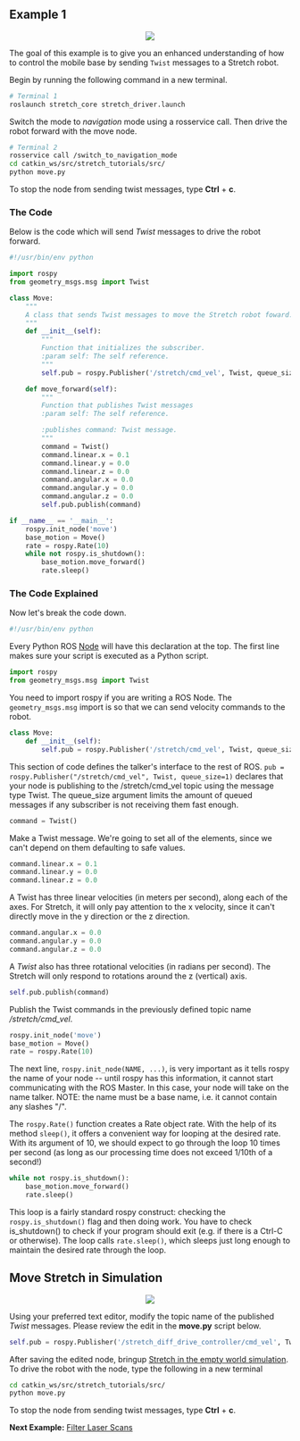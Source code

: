 ## Example 1
<p align="center">
  <img src="images/move_stretch.gif"/>
</p>

The goal of this example is to give you an enhanced understanding of how to control the mobile base by sending `Twist` messages to a Stretch robot.

Begin by running the following command in a new terminal.

```bash
# Terminal 1
roslaunch stretch_core stretch_driver.launch
```

Switch the mode to *navigation* mode using a rosservice call. Then drive the robot forward with the move node.

```bash
# Terminal 2
rosservice call /switch_to_navigation_mode
cd catkin_ws/src/stretch_tutorials/src/
python move.py
```
To stop the node from sending twist messages, type **Ctrl** + **c**.

### The Code
Below is the code which will send *Twist* messages to drive the robot forward.

```python
#!/usr/bin/env python

import rospy
from geometry_msgs.msg import Twist

class Move:
	"""
	A class that sends Twist messages to move the Stretch robot foward.
	"""
	def __init__(self):
		"""
		Function that initializes the subscriber.
		:param self: The self reference.
		"""
		self.pub = rospy.Publisher('/stretch/cmd_vel', Twist, queue_size=1) #/stretch_diff_drive_controller/cmd_vel for gazebo

	def move_forward(self):
		"""
		Function that publishes Twist messages
		:param self: The self reference.

		:publishes command: Twist message.
		"""
		command = Twist()
		command.linear.x = 0.1
		command.linear.y = 0.0
		command.linear.z = 0.0
		command.angular.x = 0.0
		command.angular.y = 0.0
		command.angular.z = 0.0
		self.pub.publish(command)

if __name__ == '__main__':
	rospy.init_node('move')
	base_motion = Move()
	rate = rospy.Rate(10)
	while not rospy.is_shutdown():
		base_motion.move_forward()
		rate.sleep()
```

### The Code Explained

Now let's break the code down.

```python
#!/usr/bin/env python
```
Every Python ROS [Node](http://wiki.ros.org/Nodes) will have this declaration at the top. The first line makes sure your script is executed as a Python script.


```python
import rospy
from geometry_msgs.msg import Twist
```
You need to import rospy if you are writing a ROS Node. The `geometry_msgs.msg` import is so that we can send velocity commands to the robot.


```python
class Move:
	def __init__(self):
		self.pub = rospy.Publisher('/stretch/cmd_vel', Twist, queue_size=1)#/stretch_diff_drive_controller/cmd_vel for gazebo
```
This section of code defines the talker's interface to the rest of ROS. `pub = rospy.Publisher("/stretch/cmd_vel", Twist, queue_size=1)` declares that your node is publishing to the /stretch/cmd_vel topic using the message type Twist. The queue_size argument limits the amount of queued messages if any subscriber is not receiving them fast enough.


```Python
command = Twist()
```
Make a Twist message.  We're going to set all of the elements, since we
can't depend on them defaulting to safe values.

```python
command.linear.x = 0.1
command.linear.y = 0.0
command.linear.z = 0.0
```
A Twist has three linear velocities (in meters per second), along each of the axes. For Stretch, it will only pay attention to the x velocity, since it can't directly move in the y direction or the z direction.


```python
command.angular.x = 0.0
command.angular.y = 0.0
command.angular.z = 0.0
```
A *Twist* also has three rotational velocities (in radians per second).
The Stretch will only respond to rotations around the z (vertical) axis.


```python
self.pub.publish(command)
```
Publish the Twist commands in the previously defined topic name */stretch/cmd_vel*.

```Python
rospy.init_node('move')
base_motion = Move()
rate = rospy.Rate(10)
```
The next line, `rospy.init_node(NAME, ...)`, is very important as it tells rospy the name of your node -- until rospy has this information, it cannot start communicating with the ROS Master. In this case, your node will take on the name talker. NOTE: the name must be a base name, i.e. it cannot contain any slashes "/".

The `rospy.Rate()` function creates a Rate object rate. With the help of its method `sleep()`, it offers a convenient way for looping at the desired rate. With its argument of 10, we should expect to go through the loop 10 times per second (as long as our processing time does not exceed 1/10th of a second!)

```python
while not rospy.is_shutdown():
	base_motion.move_forward()
	rate.sleep()
```
This loop is a fairly standard rospy construct: checking the `rospy.is_shutdown()` flag and then doing work. You have to check is_shutdown() to check if your program should exit (e.g. if there is a Ctrl-C or otherwise). The loop calls `rate.sleep()`, which sleeps just long enough to maintain the desired rate through the loop.


## Move Stretch in Simulation
<p align="center">
  <img src="images/move.gif"/>
</p>

Using your preferred text editor, modify the topic name of the published *Twist* messages. Please review the edit in the **move.py** script below.

```python
self.pub = rospy.Publisher('/stretch_diff_drive_controller/cmd_vel', Twist, queue_size=1)
```

After saving the edited node, bringup [Stretch in the empty world simulation](gazebo_basics.md). To drive the robot with the node, type the following in a new terminal

```bash
cd catkin_ws/src/stretch_tutorials/src/
python move.py
```
To stop the node from sending twist messages, type **Ctrl** + **c**.


**Next Example:** [Filter Laser Scans](example_2.md)
